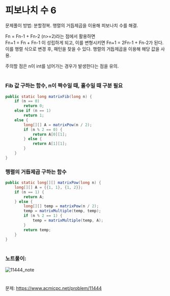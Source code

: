 # 피보나치 수 6
문제풀이 방법: 분할정복. 행렬의 거듭제곱을 이용해 피보나치 수를 해결.<br>

Fn = Fn-1 + Fn-2 (n>=2)라는 점에서 활용하면<br>
Fn+1 = Fn + Fn-1 이 성립하게 되고, 이를 변형시키면 
Fn+1 = 2Fn-1 + Fn-2가 된다.<br>
이를 행렬 식으로 변경 후, 패턴을 찾을 수 있다. 행렬의 거듭제곱을 이용해 해당 값을 사용.

주의할 점은 n이 int를 넘어가는 경우가 발생한다는 점을 유의.
#
### Fib 값 구하는 함수, n이 짝수일 때, 홀수일 때 구분 필요
```java
public static long matrixFib(long n) {
    if (n == 0)
        return 0;
    else if (n == 1)
        return 1;
    else {
        long[][] A = matrixPow(n / 2);
        if (n % 2 == 0) {
            return A[0][1];
        } else {
            return A[1][1];
        }
    }
}
```
### 행렬의 거듭제곱 구하는 함수
```java
public static long[][] matrixPow(long n) {
    long[][] A = {{1, 1}, {1, 2}};
    if (n == 1) {
        return A;
    } else {
        long[][] temp = matrixPow(n / 2);
        temp = matrixMultiple(temp, temp);
        if (n % 2 == 1) {
            temp = matrixMultiple(temp, A);
        }
        return temp;
    }
}
```
#

### 노트풀이:
![11444_note](https://user-images.githubusercontent.com/37585417/107178268-2efc2280-6a17-11eb-91bc-8fc76cb69617.jpg)

#
문제: https://www.acmicpc.net/problem/11444